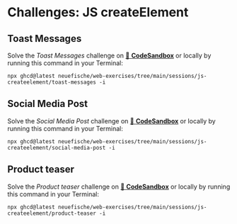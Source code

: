# Challenges: JS createElement

## Toast Messages

Solve the _Toast Messages_ challenge on
[🔗 **CodeSandbox**](https://codesandbox.io/s/github/neuefische/web-exercises/tree/main/sessions/js-createelement/toast-messages?file=/js/index.js)
or locally by running this command in your Terminal:

```
npx ghcd@latest neuefische/web-exercises/tree/main/sessions/js-createelement/toast-messages -i
```

## Social Media Post

Solve the _Social Media Post_ challenge on
[🔗 **CodeSandbox**](https://codesandbox.io/s/github/neuefische/web-exercises/tree/main/sessions/js-createelement/social-media-post?file=/js/index.js)
or locally by running this command in your Terminal:

```
npx ghcd@latest neuefische/web-exercises/tree/main/sessions/js-createelement/social-media-post -i
```

## Product teaser

Solve the _Product teaser_ challenge on
[🔗 **CodeSandbox**](https://codesandbox.io/s/github/neuefische/web-exercises/tree/main/sessions/js-createelement/product-teaser?file=/js/index.js)
or locally by running this command in your Terminal:

```
npx ghcd@latest neuefische/web-exercises/tree/main/sessions/js-createelement/product-teaser -i
```
